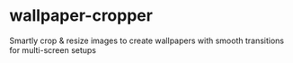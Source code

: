 # wallpaper-cropper
Smartly crop &amp; resize images to create wallpapers with smooth transitions for multi-screen setups
